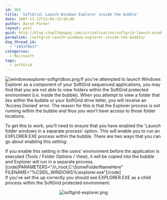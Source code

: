 ```yaml
---
id: 365
title: 'SoftGrid: Launch Windows Explorer inside the bubble'
date: 2007-11-12T13:04:12+10:00
author: Aaron Parker
layout: post
guid: http://blog.stealthpuppy.com/virtualisation/softgrid-launch-windows-explorer-inside-the-bubble
permalink: /softgrid-launch-windows-explorer-inside-the-bubble/
dsq_thread_id:
  - "195379617"
categories:
  - Microsoft
tags:
  - SoftGrid
---
```

<img src="http://stealthpuppy.com/wp-content/uploads/2008/02/windowsexplorer-softgridbox.png" alt="windowsexplorer-softgridbox.png" align="left" />If you&#8217;ve attempted to launch Windows Explorer as a component of your SoftGrid sequenced applications, you may find that you are not able to view folders within the SoftGrid protected environment (i.e. inside the bubble). When you attempt to view a folder that lies within the bubble or your SoftGrid drive letter, you will receive an 'Access Denied&#8217; error. The reason for this is that the Explorer process is not running within the bubble and thus you won&#8217;t have access to those folder locations.

To get this to work, you&#8217;ll need to ensure that you have enabled the 'Launch folder windows in a separate process&#8217; option. This will enable you to run an EXPLORER.EXE process within the bubble. There are two ways that you can go about enabling this setting:

If you enable this setting in the users&#8217; environment before the application is executed (Tools / Folder Options / View), it will be copied into the bubble and Explorer will run in a separate process.  
[code]PARAMETERS="/n,/root,C:\SomeFolderNameHere" FILENAME="%CSIDL_WINDOWS%\explorer.exe"[/code]  
If you&#8217;ve set this up correctly you should see EXPLORER.EXE as a child process within the SoftGrid protected environment:

<p style="text-align: center;">
  <img src="http://stealthpuppy.com/wp-content/uploads/2007/11/softgrid-explorer.png" alt="softgrid-explorer.png" />
</p>
